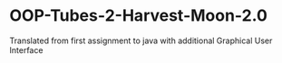# OOP-Tubes-2-Harvest-Moon-2.0
Translated from first assignment to java with additional Graphical User Interface
